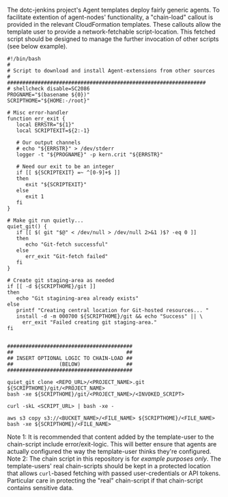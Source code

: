 The dotc-jenkins project's Agent templates deploy fairly generic agents. To facilitate extention of agent-nodes' functionality, a "chain-load" callout is provided in the relevant CloudFormation templates. These callouts allow the template user to provide a network-fetchable script-location. This fetched script should be designed to manage the further invocation of other scripts (see below example).

~~~~
#!/bin/bash
#
# Script to download and install Agent-extensions from other sources
#
#################################################################
# shellcheck disable=SC2086
PROGNAME="$(basename ${0})"
SCRIPTHOME="${HOME:-/root}"

# Misc error-handler
function err_exit {
   local ERRSTR="${1}"
   local SCRIPTEXIT=${2:-1}

   # Our output channels
   # echo "${ERRSTR}" > /dev/stderr
   logger -t "${PROGNAME}" -p kern.crit "${ERRSTR}"

   # Need our exit to be an integer
   if [[ ${SCRIPTEXIT} =~ ^[0-9]+$ ]]
   then
      exit "${SCRIPTEXIT}"
   else
      exit 1
   fi
}

# Make git run quietly...
quiet_git() {
   if [[ $( git "$@" < /dev/null > /dev/null 2>&1 )$? -eq 0 ]]
   then
      echo "Git-fetch successful"
   else
      err_exit "Git-fetch failed"
   fi
}

# Create git staging-area as needed
if [[ -d ${SCRIPTHOME}/git ]]
then
   echo "Git stagining-area already exists"
else
   printf "Creating central location for Git-hosted resources... "
   install -d -m 000700 ${SCRIPTHOME}/git && echo "Success" || \
     err_exit "Failed creating git staging-area."
fi


#########################################
##                                     ##
## INSERT OPTIONAL LOGIC TO CHAIN-LOAD ##
##               (BELOW)               ##
#########################################

quiet_git clone <REPO_URL>/<PROJECT_NAME>.git ${SCRIPTHOME}/git/<PROJECT_NAME>
bash -xe ${SCRIPTHOME}/git/<PROJECT_NAME>/<INVOKED_SCRIPT>

curl -skL <SCRIPT_URL> | bash -xe -

aws s3 copy s3://<BUCKET_NAME>/<FILE_NAME> ${SCRIPTHOME}/<FILE_NAME>
bash -xe ${SCRIPTHOME}/<FILE_NAME>

~~~~

Note 1: It is recommended that content added by the template-user to the chain-script include error/exit-logic. This will better ensure that agents are actually configured the way the template-user thinks they're configured.
Note 2: The chain script in this repository is for *example purposes only*. The template-users' real chain-scripts should be kept in a protected location that allows `curl`-based fetching with passed user-credentials or API tokens. Particular care in protecting the "real" chain-script if that chain-script contains sensitive data.
